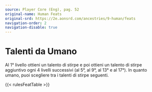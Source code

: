 ```yaml
---
source: Player Core (Eng), pag. 52
original-name: Human Feats
original-srd: https://2e.aonsrd.com/ancestries/9-human/feats
navigation-order: 2
navigation-disable: true
---
```


# Talenti da Umano

Al 1° livello ottieni un talento di stirpe e poi ottieni un talento di stirpe
aggiuntivo ogni 4 livelli successivi (al 5°, al 9°, al 13° e al 17°). In quanto
umano, puoi scegliere tra i talenti di stirpe seguenti.

{{< rulesFeatTable >}}
